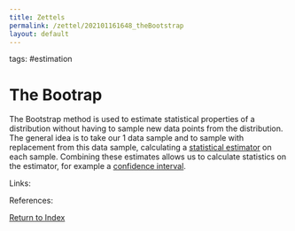 ```yaml
---
title: Zettels
permalink: /zettel/202101161648_theBootstrap
layout: default
---
```

tags: #estimation

# The Bootrap

The Bootstrap method is used to estimate statistical properties of a distribution without having to sample new data points from the distribution. The 
general idea is to take our 1 data sample and to sample with replacement from this data sample, calculating a [statistical estimator](202012241539_estimatorDefinition) 
on each sample. Combining these estimates allows us to calculate statistics on the estimator, for example a [confidence interval](TODO).

Links: 

References: 

[Return to Index](index)